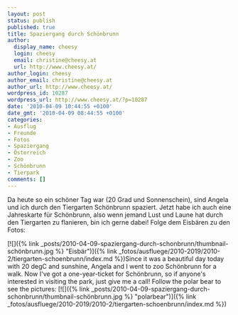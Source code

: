 ```yaml
---
layout: post
status: publish
published: true
title: Spaziergang durch Schönbrunn
author:
  display_name: cheesy
  login: cheesy
  email: christine@cheesy.at
  url: http://www.cheesy.at/
author_login: cheesy
author_email: christine@cheesy.at
author_url: http://www.cheesy.at/
wordpress_id: 10287
wordpress_url: http://www.cheesy.at/?p=10287
date: '2010-04-09 10:44:55 +0100'
date_gmt: '2010-04-09 08:44:55 +0100'
categories:
- Ausflug
- Freunde
- Fotos
- Spaziergang
- Österreich
- Zoo
- Schönbrunn
- Tierpark
comments: []
---
```

<!--:de-->Da heute so ein schöner Tag war (20 Grad und Sonnenschein), sind Angela und ich durch den Tiergarten Schönbrunn spaziert. Jetzt habe ich auch eine Jahreskarte für Schönbrunn, also wenn jemand Lust und Laune hat durch den Tiergarten zu flanieren, bin ich gerne dabei! Folge dem Eisbären zu den Fotos:
[![]({% link _posts/2010-04-09-spaziergang-durch-schonbrunn/thumbnail-schönbrunn.jpg %} "Eisbär")]({% link _fotos/ausfluege/2010-2019/2010-2/tiergarten-schoenbrunn/index.md %})<!--:--><!--:en-->Since it was a beautiful day today with 20 degC and sunshine, Angela and I went to zoo Schönbrunn for a walk. Now I've got a one-year-ticket for Schönbrunn, so if anyone's interested in visiting the park, just give me a call! Follow the polar bear to see the pictures:
[![]({% link _posts/2010-04-09-spaziergang-durch-schonbrunn/thumbnail-schönbrunn.jpg %} "polarbear")]({% link _fotos/ausfluege/2010-2019/2010-2/tiergarten-schoenbrunn/index.md %})<!--:-->
